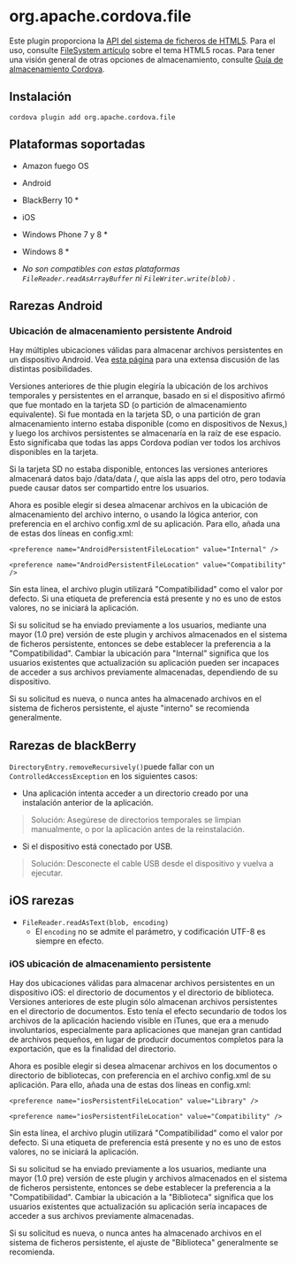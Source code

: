 <!---
    Licensed to the Apache Software Foundation (ASF) under one
    or more contributor license agreements.  See the NOTICE file
    distributed with this work for additional information
    regarding copyright ownership.  The ASF licenses this file
    to you under the Apache License, Version 2.0 (the
    "License"); you may not use this file except in compliance
    with the License.  You may obtain a copy of the License at

      http://www.apache.org/licenses/LICENSE-2.0

    Unless required by applicable law or agreed to in writing,
    software distributed under the License is distributed on an
    "AS IS" BASIS, WITHOUT WARRANTIES OR CONDITIONS OF ANY
    KIND, either express or implied.  See the License for the
    specific language governing permissions and limitations
    under the License.
-->

# org.apache.cordova.file

Este plugin proporciona la [API del sistema de ficheros de HTML5][1]. Para el uso, consulte [FileSystem artículo][2] sobre el tema HTML5 rocas. Para tener una visión general de otras opciones de almacenamiento, consulte [Guía de almacenamiento Cordova][3].

 [1]: http://dev.w3.org/2009/dap/file-system/pub/FileSystem/
 [2]: http://www.html5rocks.com/en/tutorials/file/filesystem/
 [3]: http://cordova.apache.org/docs/en/edge/cordova_storage_storage.md.html

## Instalación

    cordova plugin add org.apache.cordova.file
    

## Plataformas soportadas

*   Amazon fuego OS
*   Android
*   BlackBerry 10 *
*   iOS
*   Windows Phone 7 y 8 *
*   Windows 8 *

* *No son compatibles con estas plataformas `FileReader.readAsArrayBuffer` ni `FileWriter.write(blob)` .*

## Rarezas Android

### Ubicación de almacenamiento persistente Android

Hay múltiples ubicaciones válidas para almacenar archivos persistentes en un dispositivo Android. Vea [esta página][4] para una extensa discusión de las distintas posibilidades.

 [4]: http://developer.android.com/guide/topics/data/data-storage.html

Versiones anteriores de thie plugin elegiría la ubicación de los archivos temporales y persistentes en el arranque, basado en si el dispositivo afirmó que fue montado en la tarjeta SD (o partición de almacenamiento equivalente). Si fue montada en la tarjeta SD, o una partición de gran almacenamiento interno estaba disponible (como en dispositivos de Nexus,) y luego los archivos persistentes se almacenaría en la raíz de ese espacio. Esto significaba que todas las apps Cordova podían ver todos los archivos disponibles en la tarjeta.

Si la tarjeta SD no estaba disponible, entonces las versiones anteriores almacenará datos bajo /data/data /<packageid>, que aísla las apps del otro, pero todavía puede causar datos ser compartido entre los usuarios.

Ahora es posible elegir si desea almacenar archivos en la ubicación de almacenamiento del archivo interno, o usando la lógica anterior, con preferencia en el archivo config.xml de su aplicación. Para ello, añada una de estas dos líneas en config.xml:

    <preference name="AndroidPersistentFileLocation" value="Internal" />
    
    <preference name="AndroidPersistentFileLocation" value="Compatibility" />
    

Sin esta línea, el archivo plugin utilizará "Compatibilidad" como el valor por defecto. Si una etiqueta de preferencia está presente y no es uno de estos valores, no se iniciará la aplicación.

Si su solicitud se ha enviado previamente a los usuarios, mediante una mayor (1.0 pre) versión de este plugin y archivos almacenados en el sistema de ficheros persistente, entonces se debe establecer la preferencia a la "Compatibilidad". Cambiar la ubicación para "Internal" significa que los usuarios existentes que actualización su aplicación pueden ser incapaces de acceder a sus archivos previamente almacenadas, dependiendo de su dispositivo.

Si su solicitud es nueva, o nunca antes ha almacenado archivos en el sistema de ficheros persistente, el ajuste "interno" se recomienda generalmente.

## Rarezas de blackBerry

`DirectoryEntry.removeRecursively()`puede fallar con un `ControlledAccessException` en los siguientes casos:

*   Una aplicación intenta acceder a un directorio creado por una instalación anterior de la aplicación.

> Solución: Asegúrese de directorios temporales se limpian manualmente, o por la aplicación antes de la reinstalación.

*   Si el dispositivo está conectado por USB.

> Solución: Desconecte el cable USB desde el dispositivo y vuelva a ejecutar.

## iOS rarezas

*   `FileReader.readAsText(blob, encoding)` 
    *   El `encoding` no se admite el parámetro, y codificación UTF-8 es siempre en efecto.

### iOS ubicación de almacenamiento persistente

Hay dos ubicaciones válidas para almacenar archivos persistentes en un dispositivo iOS: el directorio de documentos y el directorio de biblioteca. Versiones anteriores de este plugin sólo almacenan archivos persistentes en el directorio de documentos. Esto tenía el efecto secundario de todos los archivos de la aplicación haciendo visible en iTunes, que era a menudo involuntarios, especialmente para aplicaciones que manejan gran cantidad de archivos pequeños, en lugar de producir documentos completos para la exportación, que es la finalidad del directorio.

Ahora es posible elegir si desea almacenar archivos en los documentos o directorio de bibliotecas, con preferencia en el archivo config.xml de su aplicación. Para ello, añada una de estas dos líneas en config.xml:

    <preference name="iosPersistentFileLocation" value="Library" />
    
    <preference name="iosPersistentFileLocation" value="Compatibility" />
    

Sin esta línea, el archivo plugin utilizará "Compatibilidad" como el valor por defecto. Si una etiqueta de preferencia está presente y no es uno de estos valores, no se iniciará la aplicación.

Si su solicitud se ha enviado previamente a los usuarios, mediante una mayor (1.0 pre) versión de este plugin y archivos almacenados en el sistema de ficheros persistente, entonces se debe establecer la preferencia a la "Compatibilidad". Cambiar la ubicación a la "Biblioteca" significa que los usuarios existentes que actualización su aplicación sería incapaces de acceder a sus archivos previamente almacenadas.

Si su solicitud es nueva, o nunca antes ha almacenado archivos en el sistema de ficheros persistente, el ajuste de "Biblioteca" generalmente se recomienda.